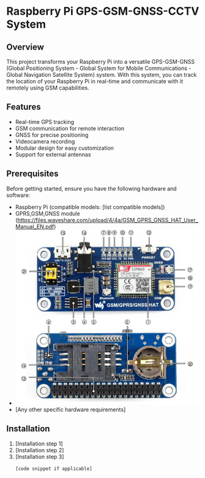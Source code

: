 # Raspberry Pi GPS-GSM-GNSS-CCTV System

## Overview

This project transforms your Raspberry Pi into a versatile GPS-GSM-GNSS (Global Positioning System - Global System for Mobile Communications - Global Navigation Satellite System) system. With this system, you can track the location of your Raspberry Pi in real-time and communicate with it remotely using GSM capabilities.

## Features

- Real-time GPS tracking
- GSM communication for remote interaction
- GNSS for precise positioning
- Videocamera recording
- Modular design for easy customization
- Support for external antennas

## Prerequisites

Before getting started, ensure you have the following hardware and software:

- Raspberry Pi (compatible models: [list compatible models])
- GPRS,GSM,GNSS module (https://files.waveshare.com/upload/4/4a/GSM_GPRS_GNSS_HAT_User_Manual_EN.pdf)
- ![Project Logo](hatModule.png)
- [Any other specific hardware requirements]

## Installation

1. [Installation step 1]
2. [Installation step 2]
3. [Installation step 3]
   ```bash
   [code snippet if applicable]
